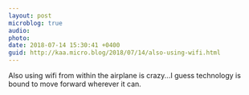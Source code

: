 ```yaml
---
layout: post
microblog: true
audio: 
photo: 
date: 2018-07-14 15:30:41 +0400
guid: http://kaa.micro.blog/2018/07/14/also-using-wifi.html
---
```

Also using wifi from within the airplane is crazy...I guess technology is bound to move forward wherever it can.
